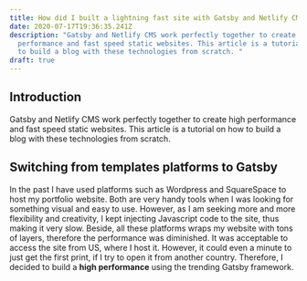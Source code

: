 ```yaml
---
title: How did I built a lightning fast site with Gatsby and Netlify CMS
date: 2020-07-17T19:36:35.241Z
description: "Gatsby and Netlify CMS work perfectly together to create high
  performance and fast speed static websites. This article is a tutorial on how
  to build a blog with these technologies from scratch. "
draft: true
---
```


## Introduction

Gatsby and Netlify CMS work perfectly together to create high performance and fast speed static websites. This article is a tutorial on how to build a blog with these technologies from scratch.

## Switching from templates platforms to Gatsby

In the past I have used platforms such as Wordpress and SquareSpace to host my portfolio website. Both are very handy tools when I was looking for something visual and easy to use. However, as I am seeking more and more flexibility and creativity, I kept injecting Javascript code to the site, thus making it very slow. Beside, all these platforms wraps my website with tons of layers, therefore the performance was diminished. It was acceptable to access the site from US, where I host it. However, it could even a minute to just get the first print, if I try to open it from another country. Therefore, I decided to build a **high performance** using the trending Gatsby framework.
